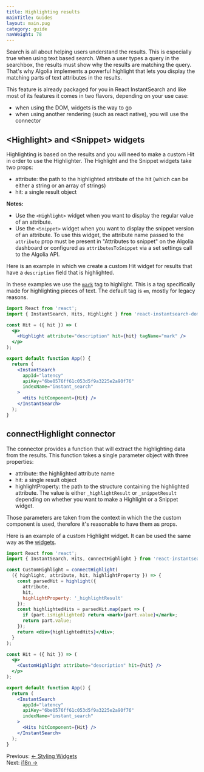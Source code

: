 ```yaml
---
title: Highlighting results
mainTitle: Guides
layout: main.pug
category: guide
navWeight: 78
---
```


Search is all about helping users understand the results. This is especially true when using
text based search. When a user types a query in the searchbox, the results
must show why the results are matching the query. That's why Algolia implements
a powerful highlight that lets you display the matching parts of text attributes in
the results.

This feature is already packaged for you in React InstantSearch and
like most of its features it comes in two flavors, depending on your use case:
 - when using the DOM, widgets is the way to go
 - when using another rendering (such as react native), you will use the connector

## &lt;Highlight&gt; and &lt;Snippet&gt; widgets

Highlighting is based on the results and you will need to make a custom Hit in order
to use the Highlighter. The Highlight and the Snippet widgets take two props:
 - attribute: the path to the highlighted attribute of the hit (which can be either a string or an array of strings)
 - hit: a single result object

**Notes:**
* Use the `<Highlight>` widget when you want to display the regular value of an attribute.
* Use the `<Snippet>` widget when you want to display the snippet version of an attribute.
  To use this widget, the attribute name passed to the `attribute` prop must be present in
  "Attributes to snippet" on the Algolia dashboard or configured as `attributesToSnippet`
  via a set settings call to the Algolia API.

Here is an example in which we create a custom Hit widget for results that have a
`description` field that is highlighted.

In these examples we use the [`mark`](https://developer.mozilla.org/en/docs/Web/HTML/Element/mark)
tag to highlight. This is a tag specifically made for highlighting pieces of text. The default
tag is `em`, mostly for legacy reasons.

```jsx
import React from 'react';
import { InstantSearch, Hits, Highlight } from 'react-instantsearch-dom';

const Hit = ({ hit }) => (
  <p>
    <Highlight attribute="description" hit={hit} tagName="mark" />
  </p>
);

export default function App() {
  return (
    <InstantSearch
      appId="latency"
      apiKey="6be0576ff61c053d5f9a3225e2a90f76"
      indexName="instant_search"
    >
      <Hits hitComponent={Hit} />
    </InstantSearch>
  );
}
```

## connectHighlight connector

The connector provides a function that will extract the highlighting data
from the results. This function takes a single parameter object with three
properties:
 - attribute: the highlighted attribute name
 - hit: a single result object
 - highlightProperty: the path to the structure containing the highlighted attribute. The value is either `_highlightResult` or `_snippetResult` depending on whether you want to make a Highlight or a Snippet widget.

Those parameters are taken from the context in which the the custom component
is used, therefore it's reasonable to have them as props.

Here is an example of a custom Highlight widget. It can be used the same
way as the [widgets](guide/Highlighting_results.html#highlight-and-snippet-widgets).

```jsx
import React from 'react';
import { InstantSearch, Hits, connectHighlight } from 'react-instantsearch-dom';

const CustomHighlight = connectHighlight(
  ({ highlight, attribute, hit, highlightProperty }) => {
    const parsedHit = highlight({
      attribute,
      hit,
      highlightProperty: '_highlightResult'
    });
    const highlightedHits = parsedHit.map(part => {
      if (part.isHighlighted) return <mark>{part.value}</mark>;
      return part.value;
    });
    return <div>{highlightedHits}</div>;
  }
);

const Hit = ({ hit }) => (
  <p>
    <CustomHighlight attribute="description" hit={hit} />
  </p>
);

export default function App() {
  return (
    <InstantSearch
      appId="latency"
      apiKey="6be0576ff61c053d5f9a3225e2a90f76"
      indexName="instant_search"
    >
      <Hits hitComponent={Hit} />
    </InstantSearch>
  );
}
```

<div class="guide-nav">
    <div class="guide-nav-left">
        Previous: <a href="guide/Styling_widgets.html">← Styling Widgets</a>
    </div>
    <div class="guide-nav-right">
        Next: <a href="guide/i18n.html">i18n →</a>
    </div>
</div>
